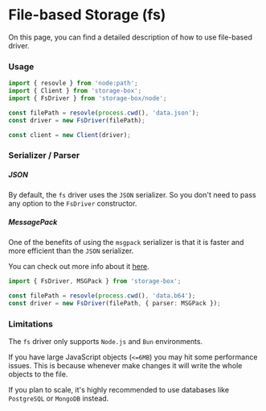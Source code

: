 # File-based Storage (fs)

On this page, you can find a detailed description of how to use file-based driver.

### Usage

```typescript
import { resovle } from 'node:path';
import { Client } from 'storage-box';
import { FsDriver } from 'storage-box/node';

const filePath = resovle(process.cwd(), 'data.json');
const driver = new FsDriver(filePath);

const client = new Client(driver);
```

### Serializer / Parser

##### JSON

By default, the `fs` driver uses the `JSON` serializer. So you don't need to pass any option to the `FsDriver`
constructor.

##### MessagePack

One of the benefits of using the `msgpack` serializer is that it is faster and more efficient than the `JSON`
serializer.

You can check out more info about it [here](https://msgpack.org/).

```typescript
import { FsDriver, MSGPack } from 'storage-box';

const filePath = resovle(process.cwd(), 'data.b64');
const driver = new FsDriver(filePath, { parser: MSGPack });
```

### Limitations

The `fs` driver only supports `Node.js` and `Bun` environments.

If you have large JavaScript objects (`<=6MB`) you may hit some performance issues. This is because whenever make changes
it will write the whole objects to the file.

If you plan to scale, it's highly recommended to use databases like `PostgreSQL` or `MongoDB` instead.
